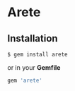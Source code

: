 Arete
======

Installation
------------

``` terminal
$ gem install arete
```

or in your **Gemfile**

``` ruby
gem 'arete'
```
